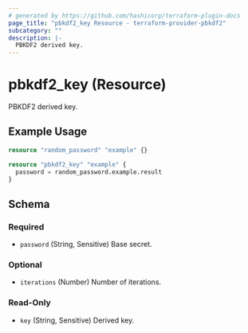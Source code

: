 ```yaml
---
# generated by https://github.com/hashicorp/terraform-plugin-docs
page_title: "pbkdf2_key Resource - terraform-provider-pbkdf2"
subcategory: ""
description: |-
  PBKDF2 derived key.
---
```


# pbkdf2_key (Resource)

PBKDF2 derived key.

## Example Usage

```terraform
resource "random_password" "example" {}

resource "pbkdf2_key" "example" {
  password = random_password.example.result
}
```

<!-- schema generated by tfplugindocs -->
## Schema

### Required

- `password` (String, Sensitive) Base secret.

### Optional

- `iterations` (Number) Number of iterations.

### Read-Only

- `key` (String, Sensitive) Derived key.
